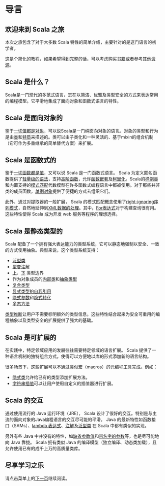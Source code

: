 # 导言

## 欢迎来到 Scala 之旅

本次之旅包含了对于大多数 Scala 特性的简单介绍，主要针对的是这门语言的初学者。

这是个简化的教程，如果希望得到完整的话，可以考虑购买[书籍](https://docs.scala-lang.org/books.html)或者参考[其他资源](https://docs.scala-lang.org/learn.html)。

## Scala 是什么？
Scala是一门现代的多范式语言，志在以简洁、优雅及类型安全的方式来表达常用的编程模型。它平滑地集成了面向对象和函数式语言的特性。

## Scala 是面向对象的
鉴于[一切值都是对象](unified-types.md)，可以说Scala是一门纯面向对象的语言。对象的类型和行为是由[类](classes.md)和[特质](traits.md)来描述的。类可以由子类化和一种灵活的、基于mixin的组合机制（它可作为多重继承的简单替代方案）来扩展。

## Scala 是函数式的

鉴于[一切函数都是值](unified-types.md)，又可以说 Scala 是一门函数式语言。 Scala 为定义匿名函数提供了[轻量级的语法](basics.md#functions)，支持[高阶函数](higher-order-functions.md)，允许[函数嵌套](nested-functions.md)及[柯里化](multiple-parameter-lists.md)。Scala的[样例类](case-classes.md)和内置支持的[模式匹配](pattern-matching.md)代数模型在许多函数式编程语言中都被使用。对于那些并非类的成员函数，[单例对象](singleton-objects.md)提供了便捷的方式去组织它们。

此外，通过对提取器的一般扩展， Scala 的模式匹配概念使用了[right-ignoring序列模式](regular-expression-patterns.md)，自然地延伸到[XML数据的处理](https://github.com/scala/scala-xml/wiki/XML-Processing)。其中，[For表达式](for-comprehensions.md)对于构建查询很有用。这些特性使得 Scala 成为开发 web 服务等程序的理想选择。

## Scala 是静态类型的

Scala 配备了一个拥有强大表达能力的类型系统，它可以静态地强制以安全、一致的方式使用抽象。典型来说，这个类型系统支持：

* [泛型类](generic-classes.md)
* [型变注解](variances.md)
* [上](upper-type-bounds.md)、[下](lower-type-bounds.md) 类型边界
* 作为对象成员的[内部类](inner-classes.md)和[抽象类型](abstract-types.md)
* [复合类型](compound-types.md)
* [显式类型的自我引用](self-types.md)
* [隐式参数](implicit-parameters.md)和[隐式转化](implicit-conversions.md)
* [多态方法](polymorphic-methods.md)

[类型推断](type-inference.md)让用户不需要标明额外的类型信息。这些特性结合起来为安全可重用的编程抽象以及类型安全的扩展提供了强大的基础。

## Scala 是可扩展的

在实践中，特定领域应用的发展往往需要特定领域的语言扩展。 Scala 提供了一种语言机制的独特组合方式，使得可以方便地以库的形式添加新的语言结构。

很多场景下，这些扩展可以不通过类似宏（macros）的元编程工具完成。例如：

* [隐式类](http://docs.scala-lang.org/overviews/core/implicit-classes.html)允许给已有的类型添加扩展方法。
* [字符串插值](https://docs.scala-lang.org/overviews/core/string-interpolation.html)可以让用户使用自定义的插值器进行扩展。

## Scala 的交互

通过使用流行的 Java 运行环境（JRE）， Scala 设计了很好的交互。特别是与主流的面向对象的Java编程语言的交互尽可能的平滑。 Java 的最新特性如函数接口（SAMs）、[lambda 表达式](higher-order-functions.md)、[注解](annotations.md)及[泛型类](generic-classes.md) 在 Scala 中都有类似的实现。

另外有些 Java 中并没有的特性，如[缺省参数值](default-parameter-values.md)和[带名字的参数](named-arguments.md)等，也是尽可能地向 Java 靠拢。 Scala 拥有类似 Java 的编译模型（独立编译、动态类加载），且允许使用已有的成千上万的高质量类库。

## 尽享学习之乐

请点击菜单上的[下一页](basics.md)继续阅读。